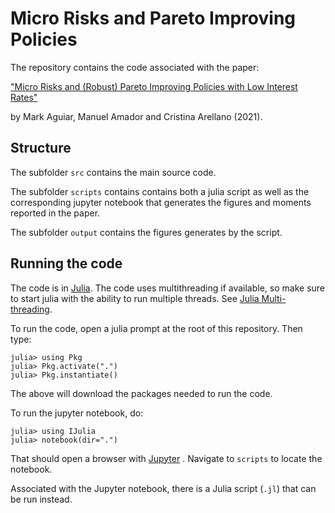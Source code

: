 # Micro Risks and Pareto Improving Policies 

The repository contains the code associated with the paper:

["Micro Risks and (Robust) Pareto Improving Policies with Low Interest Rates"](https://manuelamador.me/files/rlessthang.pdf)
    
by Mark Aguiar, Manuel Amador and Cristina Arellano (2021).


## Structure

The subfolder `src` contains the main source code.

The subfolder `scripts` contains contains both a julia script as well as the corresponding jupyter notebook that generates the figures and moments reported in the paper.  

The subfolder `output` contains the figures generates by the script. 

## Running the code 

The code is in [Julia](https://julialang.org/downloads/). The code uses multithreading if available, so make sure to start julia with the ability to run multiple threads. See [Julia Multi-threading](https://docs.julialang.org/en/v1/manual/multi-threading/#man-multithreading).

To run the code, open a julia prompt at the root of this repository. 
Then type:

    julia> using Pkg 
    julia> Pkg.activate(".")
    julia> Pkg.instantiate()

The above will download the packages needed to run the code.


To run the jupyter notebook, do:
  
    julia> using IJulia
    julia> notebook(dir=".")
  
That should open a browser with [Jupyter](https://jupyter.org/) . Navigate to `scripts` to locate the notebook. 

Associated with the Jupyter notebook, there is a Julia script (`.jl`) that can be run instead. 

   

